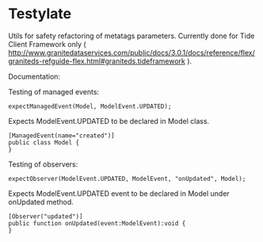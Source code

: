 Testylate
=========

Utils for safety refactoring of metatags parameters.
Currently done for Tide Client Framework only ( http://www.granitedataservices.com/public/docs/3.0.1/docs/reference/flex/graniteds-refguide-flex.html#graniteds.tideframework ).


Documentation:

Testing of managed events:

```as3
expectManagedEvent(Model, ModelEvent.UPDATED);
```
Expects ModelEvent.UPDATED to be declared in Model class.
 ```as3
[ManagedEvent(name="created")]
public class Model {
}

```

Testing of observers:

```as3
expectObserver(ModelEvent.UPDATED, ModelEvent, "onUpdated", Model);

```
Expects ModelEvent.UPDATED event to be declared in Model under onUpdated method.

 ```as3
[Observer("updated")]
public function onUpdated(event:ModelEvent):void {
}

```